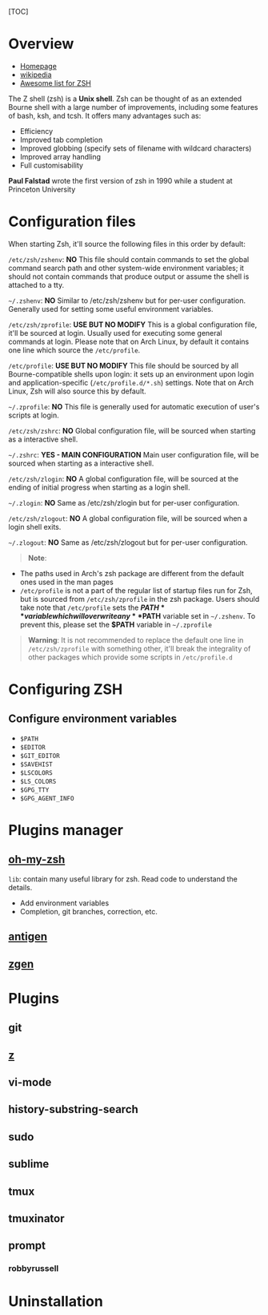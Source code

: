 [TOC]

# Overview
- [Homepage](http://www.zsh.org/)
- [wikipedia](https://en.wikipedia.org/wiki/Z_shell)
- [Awesome list for ZSH](https://github.com/unixorn/awesome-zsh-plugins)

The Z shell (zsh) is a **Unix shell**. Zsh can be thought of as an extended Bourne shell with a large number of improvements, including some features of bash, ksh, and tcsh. It offers many advantages such as:
- Efficiency
- Improved tab completion
- Improved globbing (specify sets of filename with wildcard characters)
- Improved array handling
- Full customisability

**Paul Falstad** wrote the first version of zsh in 1990 while a student at Princeton University

# Configuration files
When starting Zsh, it'll source the following files in this order by default:

`/etc/zsh/zshenv`: **NO**
This file should contain commands to set the global command search path and other system-wide environment variables; it should not contain commands that produce output or assume the shell is attached to a tty.

`~/.zshenv`: **NO**
Similar to /etc/zsh/zshenv but for per-user configuration. Generally used for setting some useful environment variables.

`/etc/zsh/zprofile`: **USE BUT NO MODIFY**
This is a global configuration file, it'll be sourced at login. Usually used for executing some general commands at login. Please note that on Arch Linux, by default it contains one line which source the `/etc/profile`.

`/etc/profile`: **USE BUT NO MODIFY**
This file should be sourced by all Bourne-compatible shells upon login: it sets up an environment upon login and application-specific (`/etc/profile.d/*.sh`) settings. Note that on Arch Linux, Zsh will also source this by default.

`~/.zprofile`: **NO**
This file is generally used for automatic execution of user's scripts at login.

`/etc/zsh/zshrc`: **NO**
Global configuration file, will be sourced when starting as a interactive shell.

`~/.zshrc`: **YES - MAIN CONFIGURATION**
Main user configuration file, will be sourced when starting as a interactive shell.

`/etc/zsh/zlogin`: **NO**
A global configuration file, will be sourced at the ending of initial progress when starting as a login shell.

`~/.zlogin`: **NO**
Same as /etc/zsh/zlogin but for per-user configuration.

`/etc/zsh/zlogout`: **NO**
A global configuration file, will be sourced when a login shell exits.

`~/.zlogout`: **NO**
Same as /etc/zsh/zlogout but for per-user configuration.

>**Note**:
- The paths used in Arch's zsh package are different from the default ones used in the man pages
- `/etc/profile` is not a part of the regular list of startup files run for Zsh, but is sourced from `/etc/zsh/zprofile` in the zsh package. Users should take note that `/etc/profile` sets the **$PATH** variable which will overwrite any **$PATH** variable set in `~/.zshenv`. To prevent this, please set the **$PATH** variable in `~/.zprofile`

>**Warning**: It is not recommended to replace the default one line in `/etc/zsh/zprofile` with something other, it'll break the integrality of other packages which provide some scripts in `/etc/profile.d`

# Configuring ZSH
## Configure environment variables
- `$PATH`
- `$EDITOR`
- `$GIT_EDITOR`
- `$SAVEHIST`
- `$LSCOLORS`
- `$LS_COLORS`
- `$GPG_TTY`
- `$GPG_AGENT_INFO`

# Plugins manager
## [oh-my-zsh](http://ohmyz.sh/)
`lib`: contain many useful library for zsh. Read code to understand the details.
- Add environment variables
- Completion, git branches, correction, etc.

## [antigen](https://github.com/zsh-users/antigen)

## [zgen](https://github.com/tarjoilija/zgen)

# Plugins
## git

## [z](https://github.com/rupa/z)

## vi-mode

## history-substring-search

## sudo

## sublime

## tmux

## tmuxinator

## prompt
### robbyrussell

# Uninstallation

